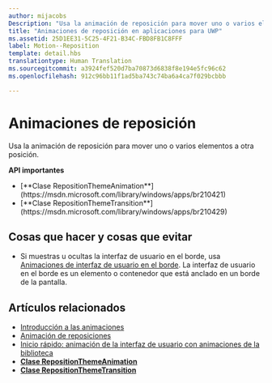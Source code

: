 ```yaml
---
author: mijacobs
Description: "Usa la animación de reposición para mover uno o varios elementos a otra posición."
title: "Animaciones de reposición en aplicaciones para UWP"
ms.assetid: 25D1EE31-5C25-4F21-B34C-FBD8FB1C8FFF
label: Motion--Reposition
template: detail.hbs
translationtype: Human Translation
ms.sourcegitcommit: a3924fef520d7ba70873d6838f8e194e5fc96c62
ms.openlocfilehash: 912c96bb11f1ad5ba743c74ba6a4ca7f029bcbbb

---
```


# <a name="reposition-animations"></a>Animaciones de reposición

<link rel="stylesheet" href="https://az835927.vo.msecnd.net/sites/uwp/Resources/css/custom.css">

Usa la animación de reposición para mover uno o varios elementos a otra posición.

<div class="important-apis" >
<b>API importantes</b><br/>
<ul>
<li>[**Clase RepositionThemeAnimation**](https://msdn.microsoft.com/library/windows/apps/br210421)</li>
<li>[**Clase RepositionThemeTransition**](https://msdn.microsoft.com/library/windows/apps/br210429)</li>
</ul>
</div>

## <a name="dos-and-donts"></a>Cosas que hacer y cosas que evitar


-   Si muestras u ocultas la interfaz de usuario en el borde, usa [Animaciones de interfaz de usuario en el borde](motion-edgebased.md). La interfaz de usuario en el borde es un elemento o contenedor que está anclado en un borde de la pantalla.


## <a name="related-articles"></a>Artículos relacionados

* [Introducción a las animaciones](https://msdn.microsoft.com/library/windows/apps/mt187350)
* [Animación de reposiciones](https://msdn.microsoft.com/library/windows/apps/xaml/jj649434)
* [Inicio rápido: animación de la interfaz de usuario con animaciones de la biblioteca](https://msdn.microsoft.com/library/windows/apps/xaml/hh452703)
* [**Clase RepositionThemeAnimation**](https://msdn.microsoft.com/library/windows/apps/br210421)
* [**Clase RepositionThemeTransition**](https://msdn.microsoft.com/library/windows/apps/br210429)


 







<!--HONumber=Dec16_HO2-->


